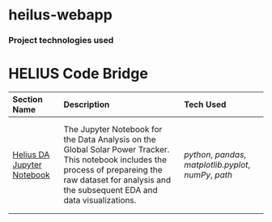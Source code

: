 # heilus-webapp

### Project technologies used

# HELIUS Code Bridge

| Section Name                                                                                                                                                        | Description                                                                                                                                                                                                 | Tech Used                                                |
| :------------------------------------------------------------------------------------------------------------------------------------------------------------------ | :---------------------------------------------------------------------------------------------------------------------------------------------------------------------------------------------------------- | :------------------------------------------------------- |
| [ ]()                                                                                                                                                               |                                                                                                                                                                                                             |                                                          |
| [ ]()                                                                                                                                                               |                                                                                                                                                                                                             |                                                          |
| [Helius DA Jupyter Notebook](https://github.com/xhundo/heilus-webapp/blob/1da421d29991b35b0c6a06989757b152e5c1b03c/helius_code_bridge_data_analysis_notebook.ipynb) | The Jupyter Notebook for the Data Analysis on the Global Solar Power Tracker. This notebook includes the process of prepareing the raw dataset for analysis and the subsequent EDA and data visualizations. | _python_, _pandas_, _matplotlib.pyplot_, _numPy_, _path_ |
| [ ]()                                                                                                                                                               |                                                                                                                                                                                                             |                                                          |
| [ ]()                                                                                                                                                               |                                                                                                                                                                                                             |                                                          |
